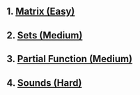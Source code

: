 ## 1. [Matrix (Easy)](./Matrix.md)
## 2. [Sets (Medium)](./Sets.md)
## 3. [Partial Function (Medium)](./PartialFunction.md)
## 4. [Sounds (Hard)](./Sounds.md)
